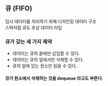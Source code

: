## 큐 (FIFO)

임시 데이터를 처리하기 위해 디자인된 데이터 구조<br>
스택처럼 큐도 추상 데이터 타입

### 큐가 갖는 세 가지 제약
- 데이터는 큐의 끝에만 삽입할 수 있다.
- 데이터는 큐의 앞에서만 삭제할 수 있다.
- 큐의 앞에 있는 원소만 읽을 수 있다.

#### 큐가 원소에서 삭제하는 것을 dequeue 라고도 부른다.

